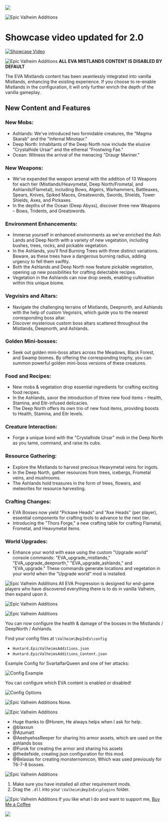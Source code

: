 ![](https://i.imgur.com/KrD84h7.png)

![Epic Valheim Additions](https://i.imgur.com/9wBIvSa.png)
# Showcase video updated for 2.0
[![Showcase Video](https://i.imgur.com/WSM2fHu.png)](https://www.youtube.com/watch?v=BIsUTByDdnU)

![Epic Valheim Additions](https://i.imgur.com/ZFbsbQk.png)
**ALL EVA MISTLANDS CONTENT IS DISABLED BY DEFAULT**

The EVA Mistlands content has been seamlessly integrated into vanilla Mistlands, enhancing the existing experience. If you choose to re-enable Mistlands in the configuration, it will only further enrich the depth of the vanilla gameplay.

## New Content and Features

### New Mobs:
- Ashlands: We've introduced two formidable creatures, the "Magma Skarab" and the "Infernal Minotaur."
- Deep North: Inhabitants of the Deep North now include the elusive "Crystalhide Ursar" and the ethereal "Frostwing Fae."
- Ocean: Witness the arrival of the menacing "Draugr Mariner."

### New Weapons:
- We've expanded the weapon arsenal with the addition of 13 Weapons for each tier (Mistlands/Heavymetal, Deep North/Frometal, and Ashlands/Flametal), including Bows, Atgeirs, Warhammers, Battleaxes, Spears, Knives, Spiked Maces, Greatswords, Swords, Shields, Tower Shields, Axes, and Pickaxes.
- In the depths of the Ocean (Deep Abyss), discover three new Weapons – Bows, Tridents, and Greatswords.

### Environment Enhancements:
- Immerse yourself in enhanced environments as we've enriched the Ash Lands and Deep North with a variety of new vegetation, including bushes, trees, rocks, and pickable vegetation.
- In the Ashlands, you'll find Burning Trees with three distinct variations. Beware, as these trees have a dangerous burning radius, adding urgency to fell them swiftly.
- Both the Ashlands and Deep North now feature pickable vegetation, opening up new possibilities for crafting delectable recipes.
- Vegetation in the Ashlands can now drop seeds, enabling cultivation within this unique biome.

### Vegvisirs and Altars:
- Navigate the challenging terrains of Mistlands, Deepnorth, and Ashlands with the help of custom Vegvisirs, which guide you to the nearest corresponding boss altar.
- Discover mysterious custom boss altars scattered throughout the Mistlands, Deepnorth, and Ashlands.

### Golden Mini-bosses:
- Seek out golden mini-boss altars across the Meadows, Black Forest, and Swamp biomes. By offering the corresponding trophy, you can summon powerful golden mini-boss versions of these creatures.

### Food and Recipes:
- New mobs & vegetation drop essential ingredients for crafting exciting food recipes.
- In the Ashlands, savor the introduction of three new food items – Health, Stamina, and Eitr-infused delicacies.
- The Deep North offers its own trio of new food items, providing boosts to Health, Stamina, and Eitr levels.

### Creature Interaction:
- Forge a unique bond with the "Crystalhide Ursar" mob in the Deep North as you tame, command, and raise its cubs.

### Resource Gathering:
- Explore the Mistlands to harvest precious Heavymetal veins for ingots.
- In the Deep North, gather resources from trees, icebergs, Frometal veins, and mushrooms.
- The Ashlands hold treasures in the form of trees, flowers, and meteorites for resource harvesting.

### Crafting Changes:
- EVA Bosses now yield "Pickaxe Heads" and "Axe Heads" (per player), essential components for crafting tools to advance to the next tier.
- Introducing the "Thors Forge," a new crafting table for crafting Flametal, Frometal, and Heavymetal items.

### World Upgrades:
- Enhance your world with ease using the custom "Upgrade world" console commands: "EVA_upgrade_mistlands," "EVA_upgrade_deepnorth," "EVA_upgrade_ashlands," and "EVA_upgrade." These commands generate locations and vegetation in your world when the "Upgrade world" mod is installed.

![Epic Valheim Additions](https://i.imgur.com/Vw17IRf.png)
All EVA Progression is designed for end-game players who have discovered everything there is to do in vanilla Valheim, then expand upon it.

![Epic Valheim Additions](https://i.imgur.com/vSlCRiS.png)

![Epic Valheim Additions](https://i.imgur.com/dsMveIR.png)

You can now configure the health & damage of the bosses in the Mistlands / DeepNorth / Ashlands.

Find your config files at `\Valheim\BepInEx\config`
- `Huntard.EpicValheimsAdditions.json`
- `Huntard.EpicValheimsAdditions_Content.json`

Example Config for SvartalfarQueen and one of her attacks:

![Config Example](https://i.imgur.com/im7mcjH.png)

You can configure which EVA content is enabled or disabled!

![Config Options](https://i.imgur.com/lsRIS1U.png)

![Epic Valheim Additions](https://i.imgur.com/UT3E1k1.png)
None.

![Epic Valheim Additions](https://i.imgur.com/ARkYmyw.png)
- Huge thanks to @Horem, He always helps when I ask for help.
- @blaxxun
- @Azumatt
- @AeehyehssReeper for sharing his armor assets, which are used on the ashlands boss
- @Furok for creating the armor and sharing his assets
- @thedefside, creating json configuration for this mod.
- @Belasias for creating monsternomicon, Which was used previously for T6-7-8 bosses.

![Epic Valheim Additions](https://i.imgur.com/4A9P0i1.png)
1. Make sure you have installed all other requirement mods.
2. Drag the `.dll` into your `\Valheim\BepInEx\plugins` folder.

![Epic Valheim Additions](https://i.imgur.com/MGdN1h0.png)
If you like what I do and want to support me, [Buy Me a Coffee](https://www.buymeacoffee.com/Huntard)

[![](https://i.imgur.com/d5IpNXJ.png)](https://www.buymeacoffee.com/Huntard)
